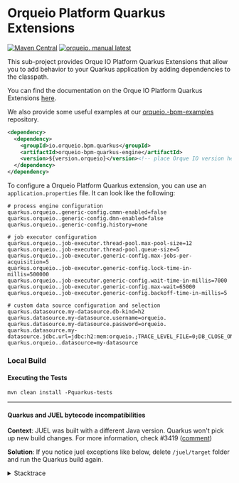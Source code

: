 # Orqueio Platform Quarkus Extensions

[![Maven Central](https://maven-badges.herokuapp.com/maven-central/io.orqueio.bpm.quarkus/orqueio.-bpm-quarkus-engine/badge.svg)](https://maven-badges.herokuapp.com/maven-central/io.orqueio.bpm.quarkus/orqueio.-bpm-quarkus-engine) [![orqueio. manual latest](https://img.shields.io/badge/manual-latest-brown.svg)](https://docs.orqueio.io/manual/develop/user-guide/quarkus-integration/)

This sub-project provides Orque IO Platform Quarkus Extensions that allow you to add behavior to your Quarkus 
application by adding dependencies to the classpath.

You can find the documentation on the Orque IO Platform Quarkus Extensions 
[here](https://docs.orqueio.io/manual/develop/user-guide/quarkus-integration/).

We also provide some useful examples at our 
[orqueio.-bpm-examples](https://github.com/orqueio./orqueio.-bpm-examples/tree/master/quarkus-extension) repository.

```xml
<dependency>
  <dependency>
    <groupId>io.orqueio.bpm.quarkus</groupId>
    <artifactId>orqueio-bpm-quarkus-engine</artifactId>
    <version>${version.orqueio}</version><!-- place Orque IO version here -->
  </dependency>
</dependency>
```

To configure a Orqueio Platform Quarkus extension, you can use an `application.properties` file. It
can look like the following:

```properties
# process engine configuration
quarkus.orqueio..generic-config.cmmn-enabled=false
quarkus.orqueio..generic-config.dmn-enabled=false
quarkus.orqueio..generic-config.history=none

# job executor configuration
quarkus.orqueio..job-executor.thread-pool.max-pool-size=12
quarkus.orqueio..job-executor.thread-pool.queue-size=5
quarkus.orqueio..job-executor.generic-config.max-jobs-per-acquisition=5
quarkus.orqueio..job-executor.generic-config.lock-time-in-millis=500000
quarkus.orqueio..job-executor.generic-config.wait-time-in-millis=7000
quarkus.orqueio..job-executor.generic-config.max-wait=65000
quarkus.orqueio..job-executor.generic-config.backoff-time-in-millis=5

# custom data source configuration and selection
quarkus.datasource.my-datasource.db-kind=h2
quarkus.datasource.my-datasource.username=orqueio.
quarkus.datasource.my-datasource.password=orqueio.
quarkus.datasource.my-datasource.jdbc.url=jdbc:h2:mem:orqueio.;TRACE_LEVEL_FILE=0;DB_CLOSE_ON_EXIT=FALSE
quarkus.orqueio..datasource=my-datasource
```

### Local Build

#### Executing the Tests
```mvn clean install -Pquarkus-tests```


---------
#### Quarkus and JUEL bytecode incompatibilities

**Context**: JUEL was built with a different Java version. Quarkus won't pick up new build changes. For more information, check #3419 ([comment](https://github.com/orqueio./orqueio.-bpm-platform/issues/3419#issuecomment-1720916174))

**Solution**: If you notice juel exceptions like below, delete `/juel/target` folder and run the Quarkus build again.

<details>

<summary>Stacktrace</summary>

```java
Caused by: java.lang.VerifyError: Bad type on operand stack
Exception Details:
Location:
io/orqueio/bpm/engine/impl/el/JuelExpressionManager.<init>(Ljava/util/Map;)V @28: putfield
Reason:
Type 'io/orqueio/bpm/impl/juel/ExpressionFactoryImpl' (current frame, stack[1]) is not assignable to 'io/orqueio/bpm/impl/juel/jakarta/el/ExpressionFactory'
Current Frame:
bci: @28
flags: { }
locals: { 'io/orqueio/bpm/engine/impl/el/JuelExpressionManager', 'java/util/Map' }
stack: { 'io/orqueio/bpm/engine/impl/el/JuelExpressionManager', 'io/orqueio/bpm/impl/juel/ExpressionFactoryImpl' }
Bytecode:
0000000: 2ab7 0007 2abb 000c 59b7 000e b500 0f2a
0000010: 03b5 0013 2abb 0017 59b7 0019 b500 1a2a
0000020: 2bb5 001e b1```
</details>
